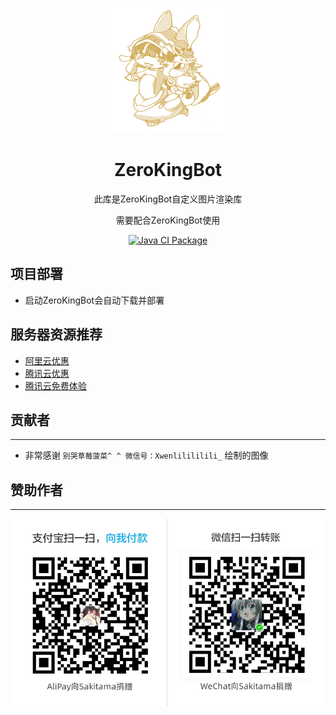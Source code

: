 <div align="center">

<p align="center">
   <img src=".github/image/ico.jpg" width="200" height="200" alt="非常感谢 `别哭草莓菠菜^ ^ 微信号：Xwenlilililili_` 绘制的图像" title="非常感谢 `别哭草莓菠菜^ ^ 微信号：Xwenlilililili_` 绘制的图像">
</p>

# ZeroKingBot

<p>此库是ZeroKingBot自定义图片渲染库</p>
<p>需要配合ZeroKingBot使用</p>

[![Java CI Package](https://github.com/KingPrimes/ZeroKingBot/actions/workflows/release.yml/badge.svg)](https://github.com/KingPrimes/ZeroKingBot/actions/workflows/release.yml)
</div>

项目部署
---
- 启动ZeroKingBot会自动下载并部署


服务器资源推荐
---
- [阿里云优惠](https://www.aliyun.com/minisite/goods?userCode=8dt5pt0g&share_source=copy_link)
- [腾讯云优惠](https://cloud.tencent.com/act/pro/cps_3?fromSource=gwzcw.6688284.6688284.6688284&cps_key=ae3b8b6e55495d8bc53f2227ea0273d8)
- [腾讯云免费体验](https://cloud.tencent.com/act/free)

贡献者
---
---
- 非常感谢 `别哭草莓菠菜^ ^ 微信号：Xwenlilililili_` 绘制的图像
<!-- readme: collaborators,contributors -start -->
<!-- readme: collaborators,contributors -end -->

赞助作者
---
---
<img src=".github/image/upA-W.png" width="500"/>
